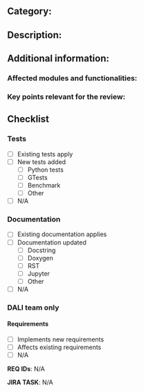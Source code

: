 <!---
Thank you for contributing to NVIDIA DALI! If you haven't yet,
please read the contributing guidelines in the CONTRIBUTING.md file.

We need a few more information from you to proceed.
Please fill the relevant sections in this PR template.

Fields in the Checklist section can be marked after you create and save the Pull Request.
--->


## Category:
<!--- Please pick one from below: --->
<!--- **Bug fix** (*non-breaking change which fixes an issue*) --->
<!--- **New feature** (*non-breaking change which adds functionality*) --->
<!--- **Breaking change** (*fix or feature that would cause existing functionality to not work as expected*) --->
<!--- **Refactoring** (*Redesign of existing code that doesn't affect functionality*) --->
<!--- **Other** (*e.g. Documentation, Tests, Configuration*) --->



## Description:
<!---
Please explain what kind of change is in this PR and why it is submitted.
Any additional context or description of the solution is welcomed.
Examples:
- It fixes a bug *bug description*
- It adds new feature needed because of *why we need this feature*
- Refactoring to improve *what*
- The *new feature/bugfix* uses *a new data structure/algorithm* to do *X* instead of *Y*.
--->



## Additional information:

### Affected modules and functionalities:
<!--- Describe here what was changed, added, removed. --->



### Key points relevant for the review:
<!--- Describe here what is the most important part that reviewers should focus on. --->



<!--- 
At this point you can hit "Create".
The checklist below shall be filled in the created PR.
--->

## Checklist

### Tests
- [ ] Existing tests apply
- [ ] New tests added
  - [ ] Python tests
  - [ ] GTests
  - [ ] Benchmark
  - [ ] Other
- [ ] N/A

### Documentation
- [ ] Existing documentation applies
- [ ] Documentation updated
  - [ ] Docstring
  - [ ] Doxygen
  - [ ] RST
  - [ ] Jupyter
  - [ ] Other
- [ ] N/A

### DALI team only

#### Requirements
- [ ] Implements new requirements
- [ ] Affects existing requirements
- [ ] N/A

**REQ IDs**: N/A
<!---  Introduce new or affected requirement IDs, if applicable --->

**JIRA TASK**: N/A
<!--- DALI-XXXX or NA --->
